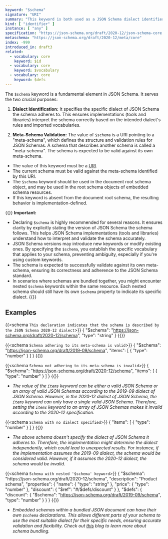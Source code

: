 ```yaml
---
keyword: "$schema"
signature: "URI"
summary: "This keyword is both used as a JSON Schema dialect identifier and as a reference to a JSON Schema which describes the set of valid schemas written for this particular dialect."
kind: [ "identifier" ]
instance: [ "any" ]
specification: "https://json-schema.org/draft/2020-12/json-schema-core.html#section-8.1.1"
metaschema: "https://json-schema.org/draft/2020-12/meta/core"
index: -999
introduced_in: draft3
related:
  - vocabulary: core
    keyword: $id
  - vocabulary: core
    keyword: $vocabulary
  - vocabulary: core
    keyword: $defs
---
```


The `$schema` keyword is a fundamental element in JSON Schema. It serves the two crucial purposes:
1. **Dialect Identification:** It specifies the specific dialect of JSON Schema the schema adheres to. This ensures implementations (tools and libraries) interpret the schema correctly based on the intended dialect's rules and imported vocabularies.

2. **Meta-Schema Validation:** The value of `$schema` is a URI pointing to a "meta-schema", which defines the structure and validation rules for JSON Schemas. A schema that describes another schema is called a "meta-schema". The schema is expected to be valid against its own meta-schema.

* The value of this keyword must be a [URI](https://json-schema.org/draft/2020-12/json-schema-core#RFC3986).
* The current schema must be valid against the meta-schema identified by this URI.
* The `$schema` keyword should be used in the document root schema object, and may be used in the root schema objects of embedded schema resources.
* If this keyword is absent from the document root schema, the resulting behavior is implementation-defined.

{{<alert>}}
**Important:**
* Declaring `$schema` is highly recommended for several reasons. It ensures clarity by explicitly stating the version of JSON Schema the schema follows. This helps JSON Schema implementations (tools and libraries) understand how to interpret and validate the schema accurately.
* JSON Schema versions may introduce new keywords or modify existing ones. By specifying the `$schema`, you establish the specific vocabulary  that applies to your schema, preventing ambiguity, especially if you're using custom keywords.
* The schema is expected to successfully validate against its own meta-schema, ensuring its correctness and adherence to the JSON Schema standard.
* In scenarios where schemas are bundled together, you might encounter nested `$schema` keywords within the same resource. Each nested schema should still have its own `$schema` property to indicate its specific dialect.
{{</alert>}}

## Examples

{{<schema `This declaration indicates that the schema is described by the JSON Schema 2020-12 dialect`>}}
{
  "$schema": "https://json-schema.org/draft/2020-12/schema",
  "type": "string"
}
{{</schema>}}

{{<schema `Schema adhering to its meta-schema is valid`>}}
{
  "$schema": "https://json-schema.org/draft/2019-09/schema",
  "items": [ { "type": "number" } ]
}
{{</schema>}}

{{<schema `Schema not adhering to its meta-schema is invalid`>}}
{
  "$schema": "https://json-schema.org/draft/2020-12/schema",
  "items": [ { "type": "number" } ]
}
{{</schema>}}
* _The value of the `items` keyword can be either a valid JSON Schema or an array of valid JSON Schemas according to the 2019-09 dialect of JSON Schema. However, in the 2020-12 dialect of JSON Schema, the `items` keyword can only have a single valid JSON Schema. Therefore, setting the `items` keyword to an array of JSON Schemas makes it invalid according to the 2020-12 specification._

{{<schema `Schema with no dialect specified`>}}
{
  "items": [ { "type": "number" } ]
}
{{</schema>}}
* _The above schema doesn't specify the dialect of JSON Schema it adheres to. Therefore, the implementation might determine the dialect independently, which could lead to unexpected results. For instance, if the implementation assumes the 2019-09 dialect, the schema would be considered valid. However, if it assumes the 2020-12 dialect, the schema would be invalid._

{{<schema `Schema with nested '$schema' keyword`>}}
{
  "$schema": "https://json-schema.org/draft/2020-12/schema",
  "description": "Product schema",
  "properties": {
    "name": { "type": "string" },
    "price": { "type": "number" },
    "discount": {
      "$ref": "#/$defs/discount"
    }
  },
  "$defs": {
    "discount": {
      "$schema": "https://json-schema.org/draft/2019-09/schema",
      "type": "number"
    }
  }
}
{{</schema>}}
* _Embedded schemas within a bundled JSON document can have their own `$schema` declarations. This allows different parts of your schema to use the most suitable dialect for their specific needs, ensuring accurate validation and flexibility. Check out [this](https://json-schema.org/blog/posts/bundling-json-schema-compound-documents) blog to learn more about schema bundling._